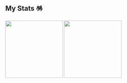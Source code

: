 ## My Stats 🪅

<a href="https://github.com/anuraghazra/github-readme-stats">
  <img height=180 align="left" src="github-readme-stats-coral-eight-52.vercel.app/api/top-langs/?username=preticure&theme=omni&count_private=true" />
</a>
<a href="https://github.com/anuraghazra/github-readme-stats">
  <img height=180 align="left" src="github-readme-stats-coral-eight-52.vercel.app/api?username=preticure&theme=omni&count_private=true&show_icons=true" />
</a>
